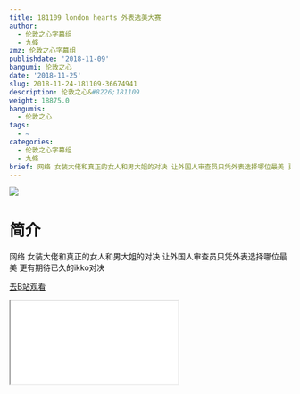 ```yaml
---
title: 181109 london hearts 外表选美大赛
author:
  - 伦敦之心字幕组
  - 九條
zmz: 伦敦之心字幕组
publishdate: '2018-11-09'
bangumi: 伦敦之心
date: '2018-11-25'
slug: 2018-11-24-181109-36674941
description: 伦敦之心&#8226;181109
weight: 18875.0
bangumis:
  - 伦敦之心
tags:
  - ~
categories:
  - 伦敦之心字幕组
  - 九條
brief: 网络 女装大佬和真正的女人和男大姐的对决 让外国人审查员只凭外表选择哪位最美 更有期待已久的ikko对决
---
```

![](https://i.imgur.com/2ubp0ZV.jpg)
# 简介  
网络
女装大佬和真正的女人和男大姐的对决 让外国人审查员只凭外表选择哪位最美 更有期待已久的ikko对决  

[去B站观看](https://www.bilibili.com/video/av36674941/)
<div class ="resp-container"><iframe class="testiframe" src="//player.bilibili.com/player.html?aid=36674941"", scrolling="no", allowfullscreen="true" > </iframe></div> 

